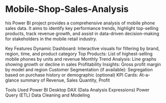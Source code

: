 # Mobile-Shop-Sales-Analysis
his Power BI project provides a comprehensive analysis of mobile phone sales data. It aims to identify key performance trends, highlight top-selling products, track revenue growth, and assist in data-driven decision-making for stakeholders in the mobile retail industry.

Key Features Dynamic Dashboard: Interactive visuals for filtering by brand, region, time, and product category Top Products: List of highest-selling mobile phones by units and revenue Monthly Trend Analysis: Line graphs showing growth or decline in sales Profitability Insights: Gross profit margin by model and region Customer Segmentation (if available): Segregation based on purchase history or demographic (optional) KPI Cards: At-a-glance summary of Revenue, Sales Quantity, Profit

Tools Used Power BI Desktop DAX (Data Analysis Expressions) Power Query (ETL) Data Cleaning and Modeling
